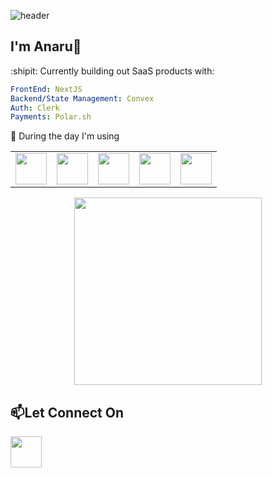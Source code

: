 ![header](https://capsule-render.vercel.app/api?type=venom&color=auto&height=300&section=header&text=Hello&fontSize=90&theme=tokyonight)

## I'm Anaru👋
:shipit: Currently building out SaaS products with: 
```yaml 
FrontEnd: NextJS
Backend/State Management: Convex
Auth: Clerk
Payments: Polar.sh
```

🔨 During the day I'm using
<table >
  <tr>
    <td>
<img height="50" src="https://cdn.jsdelivr.net/gh/devicons/devicon@latest/icons/dotnetcore/dotnetcore-original.svg" />
      </td>
    <td>
<img height="50" src="https://cdn.jsdelivr.net/gh/devicons/devicon@latest/icons/react/react-original-wordmark.svg" />          </td>
    <td>
      
  <img height="50" src="https://cdn.jsdelivr.net/gh/devicons/devicon@latest/icons/docker/docker-original.svg" />
          
  </td>
    <td>
<img height="50" src="https://cdn.jsdelivr.net/gh/devicons/devicon@latest/icons/terraform/terraform-original.svg" />
    </td>
    <td>

 <img height="50" src="https://cdn.jsdelivr.net/gh/devicons/devicon@latest/icons/amazonwebservices/amazonwebservices-plain-wordmark.svg" />
          
</td>
  </tr>
</table>
          

<p align="center">
<img height="300" src="https://github.com/user-attachments/assets/fde68723-5522-4693-96bc-523291a6917d" style="" />
</p>



## 📫Let Connect On 

<a href="https://www.linkedin.com/in/anaru-herbert-709860a4/" target="_blank">
<img height="50" src="https://github.com/user-attachments/assets/00c317f4-4d70-45b6-8b17-9e42db5f1afe"/>
</a>




<!--
**mohjache/mohjache** is a ✨ _special_ ✨ repository because its `README.md` (this file) appears on your GitHub profile.

Here are some ideas to get you started:

- 🔭 I’m currently working on ...
- 🌱 I’m currently learning ...
- 👯 I’m looking to collaborate on ...
- 🤔 I’m looking for help with ...
- 💬 Ask me about ...
- 📫 How to reach me: ...
- 😄 Pronouns: ...
- ⚡ Fun fact: ...
-->
